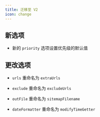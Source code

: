 ```yaml
---
title: 迁移至 V2
icon: change
---
```


## 新选项

- 新的 `priority` 选项设置优先级的默认值

## 更改选项

- `urls` 重命名为 `extraUrls`

- `exclude` 重命名为 `excludeUrls`

- `outFile` 重命名为 `sitemapFilename`

- `dateFormatter` 重命名为 `modifyTimeGetter`
